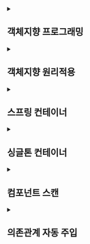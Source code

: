 <details>
<summary><h2>객체지향 프로그래밍</h2></summary>
<div markdown="1">

## 객체지향 프로그래밍의 특징
"객체" 들의 모임으로 파악하고자 하는 것으로 각각의 객체는 메시지를 주고받고, 데이터를 처리할 수 있습니다. (협력)
프로그램을 유연하고 변경이 용이하게 만들기 때문에 대규모 소프트웨어 개발에 많이 사용됩니다.
<br></br>

★ 유연하고, 변경이 용이하다
- 레고 블럭 조립하듯이

- 키보드, 마우스 갈아 끼우듯이

- 컴퓨터 부품 갈아 끼우듯이

- 컴포넌트를 쉽고 유연하게 변경하면서 개발할 수 있는 방법

**즉, 객체 지향 프로그래밍의 핵심은 다형성!!**

<h2>역할과 구현을 분리</h2>

역할과 구현으로 구분하면 세상이 단순해지고, 유연해지며 변경도 편리해진다.

>ex) 운전자 (역할)이 있는상태, 자동차는 어떤 종류(구현)여도 자동차의 역할을 한다.
자동차가 바뀌어도(구현) 운전자는 운전할 수 있다. (역할)

역할 = 인터페이스 / 구현 = 인터페이스를 구현한 클래스, 구현 객체

따라서 클라이언트는 대상의 역할(인터페이스)만 알면 되며, 내부구조나 대상 자체를 변경하여도 영향을 받지 않는다.

<h4>핵심❗객체를 설계할 때 역할과 구현을 명확히 분리하여 역할을 먼저 부여하고, 그 역할을 수행하는 구현 객체 만들기</h4>

<h3> ★ 정리 </h3>
- 실시계의 역할과 구현이라는 편리한 컨셉을 다형성을 통해 객체 세상으로 가져올 수 있다.

- 유연하고, 변경이 용이

- 확장 가능한 설계

- 클라이언트에 영향을 주지 않는 변경 가능

- 인터페이스를 안정적으로 잘 설계하는 것이 중요 ★

But 한계로는
- 역할(인터페이스) 자체가 변하면, 클라이언트, 서버 모두에 큰 변경 필요
  - ex) 자동차를 비행기로 변경한다면? / 대본 자체가 변경된다면?
  
🎯즉, 인터페이스를 안정적으로 잘 설계하는 것이 중요하다!!

# SOLID
  ### 좋은 객체 지향 설계의 5가지 원칙
  
> SRP (단일 책임 원칙) : 하나의 클래스는 하나의 책임만 져야한다.
∴ 변경이 있을 때 파급 효과가 적으면 단일 책임 원칙을 잘 따른 것이다.



> OCP (개방-폐쇄 운칙) : 소프트웨어 요소는 확장에는 열려 있으나 변경에는 닫혀 있어야 한다.
∴ 인터페이스를 구현한 새로운 클래스를 하나 만들어서 새로운 기능을 구현 
**❗즉, 다형성을 활용!!**

> LSP (리스코프 치환 원칙) : 프로그램의 객체는 프로그램의 정확성을 깨뜨리지 않으면서 하위 타입의 인스턴스로 바꿀 수 있어야 한다.  
∴ 다형성에서 하위 클래스는 인터페이스 규약을 다 지켜야 한다는 것, 다형성을 지원하기 위한 원칙, 인터페이스를 구현한 구현체를 믿고 사용하려면 이 원칙이 필요

> ISP (인터페이스 분리 원칙) : 특정 클라이언트를 위한 인터페이스 여러 개가 범용 인터페이스 하나보다 낫다.  
∴ 인터페이스가 명확해지고, 대체 가능성이 높아진다.

> DIP (의존관계 역전 원칙) : 프로그래머는 "**추상화에 의존해야지, 구체화에 의존하면 안된다.**" 의존성 주입은 이 원칙을 따르는 방법 중 하나이다.  
∴ 구현 클래스에 의존하지 말고, 인터페이스에 의존하라는 뜻  
❗ 즉, **역할** 에 의존해야지 **구현**에 의존하면 안된다. 인터페이스에 의존해야 유연하게 구현체를 변경할 수 있다.  

---
## ★ 정리
- 객체 지향의 핵심은 다형성
- 다형성 만으로는 쉽게 부품을 갈아 끼우듯이 개발할 수 없다.
- 다형성 만으로는 구현 객체를 변경할 때 클라이언트 코드도 함께 변경된다.
- 다형성 만으로는 OCP, DIP를 지킬 수 없다.
∴ 뭔가 더 필요하다.
</div>
</details>

<details>
<summary><h2>객체지향 원리적용</h2></summary>
<div markdown="1">

# 새로운 할인 정책 적용과 문제점
```
//private final DiscountPolicy discountPolicy = new FixDiscountPolicy();
private final DiscountPolicy discountPolicy = new RateDiscountPolicy();
```
위 코드에서의 문제점으로는 정액 할인 정책에서 정률 할인 정책으로 변경시, 
추상화(인터페이스), 구체클래스(할인 정책 구현 클래스) 모두 의존 한다. 

실제 의존관계
![](https://velog.velcdn.com/images/ahn_s/post/d90f81e1-80e5-4798-bee2-d15fd58b55f2/image.png)

잘보면 클라이언트인 OrderServiceImpl 이 DiscountPolicy 인터페이스 뿐만 아니라
FixDiscountPolicy 인 구체 클래스도 함께 의존하고 있다. 실제 코드를 보면 의존하고 있다! DIP 위반사항이다.

![](https://velog.velcdn.com/images/ahn_s/post/aead71a6-b613-47f0-af3f-79a83aa02b58/image.png)

중요!: 그래서 FixDiscountPolicy 를 RateDiscountPolicy 로 변경하는 순간 OrderServiceImpl 의 소스 코드도 함께 변경해야 한다! OCP 위반하였다.

예를 들어 보자면,
공연을 예로 들어 로미오 역할(인터페이스)을 하는 디카프리오라는 남자 배우(구현체)가 줄리엣 역할(인터페이스)을 하는 여자 주인공(구현체)를 초빙하는 것과 같으며 디카프리오는 공연도하고 여자 주인공도 초빙하는 다양한 책임을 가지게 된다.
역할에 맞는 배우를 지정하는 책임을 담당하는 별도의 공연 기획자가 필요하고, 배우와 공연 기획자의 책임을 확실히 분리해야함. (관심사 분리)

---

> 해결방안 (관심사 분리)

애플리케이션의 전체 동작 방식을 구성(config)하기 위해, **'구현 객체를 생성'** 하고, **'연결'** 하는 책임을 가지는 별도의 설정 클래스를 만들기

### AppConfig (객체의 생성과 연결을 담당)
```
public class AppConfig {

    public MemberService memberService() {
        // 생성자 주입
        return new MemberServiceImpl(memberRepository());
    }
    private MemberRepository memberRepository() {
        return new MemoryMemberRepository();
    }

    public OrderService orderService() {
        return new OrderServiceImpl(memberRepository(), discountPolicy());
    }
    private DiscountPolicy discountPolicy() {
    /*할인 정책을 변경할 때에는 return 값만 바꿔주면 된다.*/
//        return new FixDiscountPolicy();
        return new RateDiscountPolicy();
    }
}
```
애플리케이션의 실제 동작에 필요한 '구현 객체를 생성' 한다.
- MemberServiceImpl
- MemoryMemberRepository
- OrderServiceImpl
- FixDiscountPolicy

AppConfig는 생성한 객체 인스턴스의 참조(레퍼런스)를 생성자를 통해서 주입(연결)해준다.
- MemberServiceImpl MemoryMemberRepository
- OrderServiceImpl MemoryMemberRepository , FixDiscountPolicy

이렇게 된다면 MemberServiceImpl 은 이제부터 의존관계에 대한 고민은 외부에 맡기고 실행에만 집중하면 된다.

즉, DIP 완성 - MemberServiceImpl 은 MemberRepository 인 추상에만 의존하면 된다. 이제 구체 클래스를
몰라도 된다.

---
### 좋은 객체 지향 설계의 5가지 원칙의 적용
여기서는 3가지 SRP , DIP , OCP 적용됨.

> 1. SRP 단일 책임 원칙 : 한 클래스는 하나의 책임만 가져야 한다.
- SRP 단일 책임 원칙을 따르면서 관심사 분리
- AppConfig: 구현 객체를 생성하고 연결하는 책임
- 클라이언트 객체: 실행하는 책임

> 2. DIP 의존관계 역전 원칙 : 프로그래머는 "추상화에 의존해야지, 구체화에 의존하면 안된다." 의존성 주입은 이 원칙을 따르는 방법 중 하나다.
- 클라이언트 코드가 추상화 인터페이스, 구체화 구현 클래스 함께 의존 했었지만, AppConfig가 구체화 구현 클래스 인스턴스를 클라이언트 코드 대신 생성해서 클라이언트 코드에 의존관계를 주입함으로써 클라이언트 코드는 추상화 인터페이스만 의존할 수 있게 되어 DIP 원칙을 지켰다.

> 3. OCP 개방-폐쇄 원칙 : 소프트웨어 요소는 확장에는 열려 있으나 변경에는 닫혀 있어야 한다.
- AppConfig가 의존관계인 할인 정책을 변경해서 클라이언트 코드에 주입하므로 클라이언트 코드는 변경하지 않아도 된다.
</div>
</details>

<details>
<summary><h2>스프링 컨테이너</h2></summary>
<div markdown="1">
  
## 스프링 컨테이너 생성
  
```java
//스프링 컨테이너 생성
ApplicationContext applicationContext =
        new AnnotationConfigApplicationContext(AppConfig.class);
```

> - ApplicationContext 를 스프링 컨테이너 이며 인터페이스이다.  
> - 스프링 컨테이너는 XML을 기반으로 만들 수 있고, 애노테이션 기반의 자바 설정 클래스로 만들 수 있다.  
> - new AnnotationConfigApplicationContext(AppConfig.class) 클래스는 ApplicationContext 인터페이스의 구현체이다.

+더 정확히는 스프링 컨테이너를 부를 때 BeanFactory , ApplicationContext 로 구분해서
이야기하는데, BeanFactory 를 직접 사용하는 경우는 거의 없으므로 일반적으로 ApplicationContext 를 스프링 컨테이너라 부른다.

![](https://velog.velcdn.com/images/ahn_s/post/3bd3478c-b75b-4584-94d1-4cfdd4fd8197/image.png)

**❗❗주의!** : 빈 이름은 항상 다른 이름을 부여해야 한다. 같은 이름을 부여하면, 다른 빈이 무시되거나, 기존 빈을 덮어버리거나 설정에 따라 오류가 발생한다.

---
## 스프링 컨테이너에서 데이터 조회

- 컨테이너에 등록된 모든 빈 조회하기
```java
public class ApplicationContextInfoTest {

    AnnotationConfigApplicationContext ac = new AnnotationConfigApplicationContext(AppConfig.class);

    /*
    * ac.getBeanDefinitionNames() : 스프링에 등록된 모든 빈 이름을 조회한다.
    * ac.getBean() : 빈 이름으로 빈 객체(인스턴스)를 조회한다.
    */

    @Test
    @DisplayName("모든 빈 출력하기")
    void findAllBean() {

        String[] beanDefinitionNames = ac.getBeanDefinitionNames();
        for (String beanDefinitionName : beanDefinitionNames) {
            Object bean = ac.getBean(beanDefinitionName);
            System.out.println("name=" + beanDefinitionName + " object=" + bean);
        }
    }

    @Test
    @DisplayName("애플리케이션 빈 출력하기")
    void findApplicationBean() {
        String[] beanDefinitionNames = ac.getBeanDefinitionNames();
        for (String beanDefinitionName : beanDefinitionNames) {
            BeanDefinition beanDefinition = ac.getBeanDefinition(beanDefinitionName);

            //Role ROLE_APPLICATION : 직접 등록한 애플리케이션 빈
            //Role ROLE_INFRASTRUCTURE : 스프링이 내부에서 사용하는 빈

            if(beanDefinition.getRole() == BeanDefinition.ROLE_APPLICATION) {
                Object bean = ac.getBean(beanDefinitionName);
                System.out.println("name=" + beanDefinitionName + " object=" + bean);
            }

        }
    }
}
```
---
- 스프링 빈 조회 - 기본
스프링 컨테이너에서 스프링 빈을 찾는 가장 기본적인 조회 방법
   - ac.getBean(빈이름, 타입)
   - ac.getBean(타입)
   
```java
import static org.assertj.core.api.Assertions.*;
import static org.junit.jupiter.api.Assertions.*;

public class ApplicationContextBasicFindTest {
    AnnotationConfigApplicationContext ac = new AnnotationConfigApplicationContext(AppConfig.class);

    @Test
    @DisplayName("빈 이름으로 조회")
    void findBeanByName() {
        MemberService memberService = ac.getBean("memberService", MemberService.class);
        //memberService가 MemberServiceImpl의 인스턴스 이면 성공
        assertThat(memberService).isInstanceOf(MemberServiceImpl.class);
    }

    @Test
    @DisplayName("이름 없이 타입으로만 조회")
    void findBeanByType() {
        MemberService memberService = ac.getBean(MemberService.class);
        assertThat(memberService).isInstanceOf(MemberServiceImpl.class);
    }

    // 구체타입으로 조회하면 유연성이 떨어진다.
    @Test
    @DisplayName("구체 타입으로 조회")
    void findBeanByName2() {
        MemberService memberService = ac.getBean("memberService", MemberServiceImpl.class);
        assertThat(memberService).isInstanceOf(MemberServiceImpl.class);
    }

    @Test
    @DisplayName("빈 이름으로 조회 실패")
    void findBeanByNameFail() {
        //ac.getBean("xxxx",MemberService.class);
        assertThrows(NoSuchBeanDefinitionException.class,
                () -> ac.getBean("xxxx", MemberService.class));

    }
}
```
---
- 스프링 빈 조회 - 동일한 타입이 둘 이상
   - 타입으로 조회시 같은 타입의 스프링 빈이 둘 이상이면 오류가 발생한다. 이때는 빈 이름을 지정하자.
   - ac.getBeansOfType() 을 사용하면 해당 타입의 모든 빈을 조회할 수 있다.
   
```java
import static org.assertj.core.api.Assertions.*;
import static org.junit.jupiter.api.Assertions.assertThrows;

public class ApplicationContextSameBeanFindTest {
    AnnotationConfigApplicationContext ac = new AnnotationConfigApplicationContext(SameBeanConfig.class);

    @Test
    @DisplayName("타입으로 조회시 같은 타입이 둘 이상 있으면, 중복 오류가 발생한다.")
    void findBeanByTypeDuplicate() {
        assertThrows(NoUniqueBeanDefinitionException.class,
                () -> ac.getBean(MemberRepository.class));
    }

    @Test
    @DisplayName("타입으로 조회시 같은 타입이 둘 이상 있으면, 빈 이름을 지정하면 된다.")
    void findBeanByName() {
        MemberRepository memberRepository = ac.getBean("memberRepository1",MemberRepository.class);
        assertThat(memberRepository).isInstanceOf(MemberRepository.class);
    }

    @Test
    @DisplayName("특정 타입을 모두 조회하기")
    void findAllBeanByType() {
        Map<String, MemberRepository> beansOfType = ac.getBeansOfType(MemberRepository.class);

        for (String key : beansOfType.keySet()) {
            System.out.println("key = " + key + " value = " + beansOfType.get(key));
        }
        System.out.println("beansOfType = " + beansOfType);
        assertThat(beansOfType.size()).isEqualTo(2);
    }

    @Configuration
    static class SameBeanConfig {
        @Bean
        public MemberRepository memberRepository1() {
            return new MemoryMemberRepository();
        }

        @Bean
        public MemberRepository memberRepository2() {
            return new MemoryMemberRepository();
        }
    }
}

```
---
- 스프링 빈 조회 - 상속관계
   - 부모 타입으로 조회하면, 자식 타입도 함께 조회한다.
   - 그래서 모든 자바 객체의 최고 부모인 Object 타입으로 조회하면, 모든 스프링 빈을 조회한다.
![](https://velog.velcdn.com/images/ahn_s/post/2029933e-32a9-4ece-924f-fd3827669de4/image.png)
```java
import static org.assertj.core.api.Assertions.assertThat;
import static org.junit.jupiter.api.Assertions.assertThrows;

public class ApplicationContextExtendsFindTest {
    AnnotationConfigApplicationContext ac = new AnnotationConfigApplicationContext(TestConfig.class);

    @Test
    @DisplayName("부모 타입으로 조회시, 자식이 둘 이상 있으면, 중복 오류가 발생한다.")
    void findBeanByParentTypeDuplicate() {
        assertThrows(NoUniqueBeanDefinitionException.class,
                () -> ac.getBean(DiscountPolicy.class));
    }

    @Test
    @DisplayName("부모 타입으로 조회시, 자식이 둘 이상 있으면, 빈 이름을 지정하면 된다.")
    void findBeanByParentTypeName() {
        DiscountPolicy rateDiscountPolicy = ac.getBean("rateDiscountPolicy", DiscountPolicy.class);
        assertThat(rateDiscountPolicy).isInstanceOf(RateDiscountPolicy.class);
    }

    @Test
    @DisplayName("특정 하위 타입으로 조회")
    void findBeanBySubType() {
        RateDiscountPolicy bean = ac.getBean(RateDiscountPolicy.class);
        assertThat(bean).isInstanceOf(RateDiscountPolicy.class);
    }

    @Test
    @DisplayName("부모 타입으로 모두 조회하기")
    void findAllBeanByParentType() {
        Map<String, DiscountPolicy> beansOfType = ac.getBeansOfType(DiscountPolicy.class);
        for (String key : beansOfType.keySet()) {
            System.out.println("key = " + key + " value = " + beansOfType.get(key));
        }
    }
    
    @Test
    @DisplayName("부모 타입으로 모두 조회하기 - Object")
    void findAllBeanByObjectType() {
        Map<String, Object> beansOfType = ac.getBeansOfType(Object.class);
        for (String key : beansOfType.keySet()) {
            System.out.println("key = " + key + " value = " + beansOfType.get(key));
        }
    }
    @Configuration
    static class TestConfig {
        @Bean
        public DiscountPolicy rateDiscountPolicy() {
            return new RateDiscountPolicy();
        }
        @Bean
        public DiscountPolicy fixDiscountPolicy() {
            return new FixDiscountPolicy();
        }
    }
}
```
---
## BeanFactory와 ApplicationContext

> "BeanFactory"
- 스프링 컨테이너의 최상위 인터페이스로 빈을 관리하고 조회하는 역할을 담당한다

> "ApplicationContext
- BeanFactory 기능을 모두 상속받아서 제공한다.

![](https://velog.velcdn.com/images/ahn_s/post/1aee564a-cc06-460f-a9bf-628928259fa2/image.png)

> - 메시지소스를 활용한 국제화 기능
   - 예를 들어서 한국에서 들어오면 한국어로, 영어권에서 들어오면 영어로 출력
> - 환경변수
   - 로컬, 개발, 운영등을 구분해서 처리
> - 애플리케이션 이벤트
   - 이벤트를 발행하고 구독하는 모델을 편리하게 지원
> - 편리한 리소스 조회
   - 파일, 클래스패스, 외부 등에서 리소스를 편리하게 조회

 
</div>
</details>


<details>
<summary><h2>싱글톤 컨테이너</h2></summary>
<div markdown="1">

## 웹 애플리케이션과 싱글톤
- 웹 애플리케이션은 보통 여러 고객이 동시에 요청을 한다.
```java
public class SingletonTest {

    /*
    * 호출할 때 마다 새로운 객체를 생성하기 때문에 효율적이지 않다.
    * ex) TPS 가 50000이면 초당 50000개의 새로운 객체를 생성한다.
    */
    @Test
    @DisplayName("스프링 없는 순수한 DI 컨테이너")
    void pureContainer() {
        AppConfig appconfig = new AppConfig();
        // 1. 조회 : 호출할 때 마다 객체를 생성
        MemberService memberService1 = appconfig.memberService();;

        // 2. 조회 : 호출할 때 마다 객체를 생성
        MemberService memberService2 = appconfig.memberService();;

        //참조값이 다른 것을 확인
        System.out.println("memberService1 = " + memberService1);
        System.out.println("memberService1 = " + memberService2);

        // memberService1 != memberService2
        Assertions.assertThat(memberService1).isNotSameAs(memberService2);
    }
}
```
![](https://velog.velcdn.com/images/ahn_s/post/04eeb701-3efa-4c9d-9341-0ad36adf9003/image.png)



- 위 코드는 스프링 없는 순수한 DI 컨테이너인 AppConfig는 요청을 할 때 마다 객체를 새로 생성한다. 이때 문제점으로는 트래픽이 초당 100이 나오면 초당 100개 객체가 생성되고 소멸되기 때문에 메모리 낭비가 심하다.

🎯 **해결방안** : 해당 객체가 딱 1개만 생성되고, 공유하도록 설계하면 된다. (싱글톤 패턴)

---
## 싱글톤 패턴
> 싱글톤 패턴
- 클래스의 인스턴스가 딱 1개만 생성되는 것을 보장하는 디자인 패턴이다.
∴ 객체 인스턴스를 2개 이상 생성하지 못하도록 막아야 한다.
   - private 생성자를 사용해서 외부에서 임의로 new 키워드를 사용하지 못하도록 막아야 한다.
   
```java
public class SingletonService {

    // 1. static 영역에 객체를 딱 1개만 생성해둔다.
    private static final SingletonService instance = new SingletonService();

    // 2. public으로 열어서 객체 인스턴스가 필요하면 이 static 메서드를 통해서만 조회하도록 허용한다.
    public static SingletonService getInstance() {
        return instance;
    }

    // 3. 생성자를 private로 선언해서 외부에서 new 키워드를 사용한 객체 생성을 못하게 막는다.
    private SingletonService() {}

    public void logic() {
        System.out.println("싱글톤 객체 로직 호출");
    }
}
```



> 싱글톤의 문제점
- 싱글톤 패턴을 구현하는 코드 자체가 많이 들어간다.
- 의존관계상 클라이언트가 구체 클래스에 의존한다. DIP를 위반한다.
- 클라이언트가 구체 클래스에 의존해서 OCP 원칙을 위반할 가능성이 높다.
- 테스트하기 어렵다.
- 내부 속성을 변경하거나 초기화 하기 어렵다.
- private 생성자로 자식 클래스를 만들기 어렵다.
- 결론적으로 유연성이 떨어진다.
- 안티패턴으로 불리기도 한다.
- 싱글톤 컨테이너

---
## 싱글톤 컨테이너
스프링 컨테이너는 싱글톤 패턴의 문제점을 해결하면서, 객체 인스턴스를 싱글톤(1개만 생성)으로관리한다.
즉, 지금까지 우리가 학습한 스프링 빈이 바로 싱글톤으로 관리되는 빈이다.
```java
@Test
    @DisplayName("스프링 컨테이너와 싱글톤")
    void springContainer() {
//        AppConfig appconfig = new AppConfig();
        ApplicationContext ac = new AnnotationConfigApplicationContext(AppConfig.class);

        MemberService memberService1 = ac.getBean("memberService", MemberService.class);
        MemberService memberService2 = ac.getBean("memberService", MemberService.class);

        
        System.out.println("memberService1 = " + memberService1);
        System.out.println("memberService1 = " + memberService2);

        // memberService1 != memberService2
        Assertions.assertThat(memberService1).isSameAs(memberService2);
    }
```

![](https://velog.velcdn.com/images/ahn_s/post/5b7b7642-4227-40c8-9ba0-3886c14ad1d1/image.png)

---
## 싱글톤 방식의 주의점
- 싱글톤은 무상태(stateless)로 설계해야 한다.
   - 특정 클라이언트에 의존적인 필드가 있으면 안된다.
   - 특정 클라이언트가 값을 변경할 수 있는 필드가 있으면 안된다.
   - 가급적 읽기만 가능해야 한다.
   - 필드 대신에 자바에서 공유되지 않는, 지역변수, 파라미터, ThreadLocal 등을 사용해야 한다.
   

- statefulService
   
```java
public class StatefulService {
    private int price; // 상태를 유지하는 필드 10000 -> 20000

    public void order(String name, int price){
        System.out.println("name = " + name + " price = " + price);
        this.price = price; // 여기가 문제!!
    }

    public int getPrice() {
        return price;
    }
}
```

- statefulServiceTest
```java
class StatefulServiceTest {
    @Test
    void statefulServiceSingleton() {
        ApplicationContext ac = new AnnotationConfigApplicationContext(TestConfig.class);
        StatefulService statefulService1 = ac.getBean(StatefulService.class);
        StatefulService statefulService2 = ac.getBean(StatefulService.class);
        
        // ThreadA : A사용자 10000원 주문
        statefulService1.order("userA",10000);
        // ThreadB : B사용자 20000원 주문
        statefulService2.order("userB",20000);
        
        // ThreadA : 사용자A 주문 금액 조회
        int price = statefulService1.getPrice();
        System.out.println("price = " + price);

        Assertions.assertThat(statefulService1.getPrice()).isEqualTo(20000);
    }
    
    static class TestConfig {
        @Bean
        public StatefulService statefulService() {
            return new StatefulService();
        }
    }
}
```
- ThreadA가 사용자A 코드를 호출하고 ThreadB가 사용자B 코드를 호출한다 가정하자.
StatefulService 의 price 필드는 공유되는 필드인데, 특정 클라이언트가 값을 변경한다면, 사용자A의 주문금액은 10000원이 되어야 하는데, 20000원이라는 결과가 나왔다. (문제)

**🎯 해결 **

- statefulService
```java
public class StatefulService {
//    private int price; // 상태를 유지하는 필드 10000 -> 20000

    public int order(String name, int price){
        System.out.println("name = " + name + " price = " + price);
//        this.price = price; // 여기가 문제!!
        return price; // return 값으로 변경
    }
}
```

- statefulServiceTest
```java
@Test
    void statefulServiceSingleton() {
        ApplicationContext ac = new AnnotationConfigApplicationContext(TestConfig.class);
        StatefulService statefulService1 = ac.getBean(StatefulService.class);
        StatefulService statefulService2 = ac.getBean(StatefulService.class);
        
        // ThreadA : A사용자 10000원 주문
        int userAprice = statefulService1.order("userA",10000); // 지역변수로 만든다.
        // ThreadB : B사용자 20000원 주문
        int userBprice = statefulService2.order("userB",20000); // 지역변수로 만든다.
        
        // ThreadA : 사용자A 주문 금액 조회
        System.out.println("price = " + userAprice);

//        Assertions.assertThat(statefulService1.getPrice()).isEqualTo(20000);
    }
```

#### ❗진짜 공유필드는 조심해야 한다! 스프링 빈은 항상 무상태(stateless)로 설계하자.

---
## Configuration과 싱글톤

```java
@Configuration // AppConfig를 설정정보로 사용
public class AppConfig {
/* @Configuration을 사용하지 않고, @Bean만 사용하였을 때
    * call AppConfig.memberService
    * call AppConfig.memberRepository
    * call AppConfig.orderService
    * call AppConfig.memberRepository
    * call AppConfig.memberRepository
    * 
*/

    /* @Configuration을 사용했을 때
     * call AppConfig.memberService
     * call AppConfig.memberRepository
     * call AppConfig.orderService
    * */

	@Bean // 스프링 컨테이너에 등록
    public MemberService memberService() {
        System.out.println("call AppConfig.memberService");
        // 생성자 주입
        return new MemberServiceImpl(memberRepository());
    }
    @Bean
    public MemberRepository memberRepository() {
        System.out.println("call AppConfig.memberRepository");
        return new MemoryMemberRepository();
    }
    @Bean
    public OrderService orderService() {
        System.out.println("call AppConfig.orderService");
        return new OrderServiceImpl(memberRepository(), discountPolicy());
    }
    @Bean
    public DiscountPolicy discountPolicy() {
        /*할인 정책을 변경할 때에는 return 값만 바꿔주면 된다.*/
//        return new FixDiscountPolicy();
        return new RateDiscountPolicy();
    }
 }
```

위 주석에서 @Configuration을 사용했을 때와 사용하지 않았을 때의 차이점을 알아보자.

@Configuration을 적용한 스프링 빈을 조회해서 클래스 정보를 출력해보면 
```
bean = class hello.core.AppConfig$$EnhancerBySpringCGLIB$$bd479d70
```
클래스 명에 xxxCGLIB가 붙으면서 상당히 복잡해진 것을 볼 수 있다. 
이것은 스프링이 CGLIB라는 바이트코드 조작 라이브러리를 사용해서 AppConfig 클래스를 상속받은 임의의 다른 클래스를 만들고, 그 다른 클래스를 스프링 빈으로 등록한 것이다!
즉, @Bean이 붙은 메서드마다 이미 스프링 빈이 존재하면 존재하는 빈을 반환하고, 스프링 빈이 없으면 생성해서 스프링 빈으로 등록하고 반환하는 코드가 동적으로 만들어진다.

**그 덕분에 싱글톤이 보장되는 것이다.**

따라서 
>
- @Bean만 사용해도 스프링 빈으로 등록되지만, 싱글톤을 보장하지 않는다.
memberRepository() 처럼 의존관계 주입이 필요해서 메서드를 직접 호출할 때 싱글톤을 보장하지않는다.

#### 🎯 크게 고민할 것이 없다. 스프링 설정 정보는 항상 @Configuration 을 사용하자.

 
</div>
</details>

<details>
<summary><h2>컴포넌트 스캔</h2></summary>
<div markdown="1">

## 컴포넌트 스캔과 의존관계 자동 주입

- @ComponentScan : @Component 어노테이션이 붙은 클래스를 찾아서 자동으로 스프링 빈으로 등록을 시켜준다.
   - 이때 스프링 빈의 기본 이름은 클래스명을 사용하되 맨 앞글자만 소문자를 사용한다.
   (ex) MemberServiceImpl클래스 -> memberServiceImpl

- @Autowired : 생성자에 @Autowired를 지정하면, 스프링 컨테이너가 자동으로 해당 스프링 빈을 찾아서 주입한다.
   - ac.getBean(MemberService.class)와 동일
   
---

## 탐색 위치와 기본 스캔 대상
- 컴포넌트 스캔이 필요한 위치부터 탐색하도록 시작 위치를 지정할 수 있다.
```java
@ComponentScan(
basePackages = "hello.core",
)
```
- basePackages 의 하위 패키지를 모두 탐색한다.
   - ex) "hello.core.member" = member 패키지 부터 하위패키지들을 찾는다. (member만 컴포넌트 스캔에 대상이 된다.)
- 만약 지정하지 않으면 @ComponentScan 이 붙은 설정 정보 클래스의 패키지가 시작 위치가 된다.
   - 권장 : 패키지 위치를 지정하지 않고, 설정 정보 클래스의 위치를 프로젝트 최상단에 두는 것이다.
      - 프로젝트 시작 루트, 여기에 AppConfig 같은 메인 설정 정보를 두고, @ComponentScan 애노테이션을 붙이고, basePackages 지정은 생략한다.
      
> - 컴포넌트 스캔의 기본 대상
   - @Component : 컴포넌트 스캔에서 사용
   - @Controlller : 스프링 MVC 컨트롤러에서 사용
   - @Service : 스프링 비즈니스 로직에서 사용
   - @Repository : 스프링 데이터 접근 계층에서 사용
   - @Configuration : 스프링 설정 정보에서 사용
   
---
## 필터
- includeFilters : 컴포넌트 스캔 대상을 추가로 지정한다.
- excludeFilters : 컴포넌트 스캔에서 제외할 대상을 지정한다.

- includeFilters
```java
@Target(ElementType.TYPE)
@Retention(RetentionPolicy.RUNTIME)
@Documented
public @interface MyIncludeComponent {
}
```

- excludeFilters
```java
@Target(ElementType.TYPE)
@Retention(RetentionPolicy.RUNTIME)
@Documented
public @interface MyExcludeComponent {
}
```

```java
@ComponentScan(
includeFilters = @Filter(type = FilterType.ANNOTATION, classes =
MyIncludeComponent.class),
excludeFilters = @Filter(type = FilterType.ANNOTATION, classes =
MyExcludeComponent.class)
)
```
>❗Component 면 충분하기 때문에, includeFilters 를 사용할 일은 거의 없다. excludeFilters 는 여러가지 이유로 간혹 사용할 때가 있지만 많지는 않다. 옵션을 변경하면서 사용하기 보다는 스프링의 기본 설정에 최대한 맞추어 사용하는 것을 권장한다.
</div>
</details>

<details>
<summary><h2>의존관계 자동 주입</h2></summary>
<div markdown="1">

## 생성자 주입
- 이름 그대로 생성자를 통해서 의존 관계를 주입 받는 방법이다.
  - 지금까지 우리가 진행했던 방법이 바로 생성자 주입이다.
- 특징
  - 생성자 호출시점에 딱 1번만 호출되는 것이 보장된다. 
  - 불변, 필수 의존관계에 사용
- 생성자가 한 개이면 @Autowired 생략해도 자동 주입 된다. (스프링 빈일 경우에만)

```java
@Component
public class OrderServiceImpl implements OrderService {
    private final MemberRepository memberRepository;
    private final DiscountPolicy discountPolicy;
    
    // 생성자가 한개이기 대문에 자동 주입된다. (@Autowired 생략)
    //@Authwired
    public OrderServiceImpl(MemberRepository memberRepository, DiscountPolicy discountPolicy) {
        this.memberRepository = memberRepository;
        this.discountPolicy = discountPolicy;
    }
}
```
---
## 수정자 주입(setter 주입)
- setter라 불리는 필드의 값을 변경하는 수정자 메서드를 통해서 의존관계를 주입하는 방법이다.
- 특징
  - 선택, 변경 가능성이 있는 의존관계에 사용
  
```java
@Component
public class OrderServiceImpl implements OrderService {
    private MemberRepository memberRepository;
    private DiscountPolicy discountPolicy;
    
    @Autowired
    public void setMemberRepository(MemberRepository memberRepository) {
        this.memberRepository = memberRepository;
    }
    
    @Autowired
    public void setDiscountPolicy(DiscountPolicy discountPolicy) {
        
        this.discountPolicy = discountPolicy;
    }
}
```
>❗ @Autowired 의 기본 동작은 주입할 대상이 없으면 오류가 발생한다. 주입할 대상이 없어도 동작하게 하려면 @Autowired(required = false) 로 지정하면 된다.
  
---
## 필드주입

- 이름 그대로 필드에 바로 주입하는 방법이다.
- 특징
  - 외부에서 변경이 불가능해서 테스트 하기 힘들다는 치명적인 단점이 있다.
  - 애플리케이션의 실제 코드와 관계 없는 테스트 코드를 제외하고는 사용하지 말자!


```java
@Component
public class OrderServiceImpl implements OrderService {
    @Autowired
    private MemberRepository memberRepository;
    @Autowired
    private DiscountPolicy discountPolicy;
}
```

---
## 일반메서드 주입
- 일반 메서드를 통해서 주입 받을 수 있다.
- 특징
  - 한번에 여러 필드를 주입 받을 수 있다.
  - 일반적으로 잘 사용하지 않는다.
  
---
## 옵션 처리

```java
public class AutowiredTest {

    @Test
    void AutowiredOption() {
        ApplicationContext ac = new AnnotationConfigApplicationContext(TestBean.class);
    }

    static class TestBean {
    	// @Autowired 만 사용하면 required 옵션의 기본값이 true 로 되어 있어서 자동 주입 대상이없으면 오류가 발생한다.
        @Autowired(required = false)
        public void setNoBean1(Member noBean1){
            System.out.println("noBean1 = " + noBean1);
        }

        @Autowired
        public void setNoBean2(@Nullable Member noBean2){
            System.out.println("noBean2 = " + noBean2);
        }

        @Autowired
        public void setNoBean3(Optional<Member> noBean3){
            System.out.println("noBean3 = " + noBean3);
        }
    }
}
```


>- @Autowired(required=false) : 자동 주입할 대상이 없으면 수정자 메서드 자체가 호출 안됨
>- org.springframework.lang.@Nullable : 자동 주입할 대상이 없으면 null이 입력된다.
>- ptional<> : 자동 주입할 대상이 없으면 Optional.empty 가 입력된다.

## 생성자 주입을 사용해라!
- 과거에는 수정자 주입과 필드 주입을 많이 사용했지만, 최근에는 스프링을 포함한 DI 프레임워크 대부분이 생성자 주입을 권장한다.

- 이유
  - 장점
    - 불변
      - 대부분의 의존관계 주입은 한번 일어나면 애플리케이션 종료시점까지 의존관계를 변경할 일이 없다.
      - 누군가 실수로 변경할 수 도 있고, 변경하면 안되는 메서드를 열어두는 것은 좋은 설계 방법이 아니다.
      - 생성자 주입은 객체를 생성할 때 딱 1번만 호출되므로 이후에 호출되는 일이 없다. 따라서 불변하게 설계할 수 있다.
    - 누락
      - 생성자 주입은 주입 데이터를 누락했을 때 컴파일 오류가 발생한다. 누락 실수를 막는다.
    - final 키워드 사용 가능
      - 생성자 주입을 사용하면 필드에 final 키워드를 사용할 수 있다.
      - 생성자에서 혹시라도 값이설정되지 않는 오류를 컴파일 시점에 막아준다

** 프레임워크에 의존하지 않고, 순수한 자바 언어의 특징을 잘 살리는 방법이기도 하다.**

---
## 롬복과 최신 트랜드
- Lombok 적용 전

```java
@Component
public class OrderServiceImpl implements OrderService {
private final MemberRepository memberRepository;
private final DiscountPolicy discountPolicy;
public OrderServiceImpl(MemberRepository memberRepository, DiscountPolicy discountPolicy) {
        this.memberRepository = memberRepository;
        this.discountPolicy = discountPolicy;
	}
}
```
- Lombok 적용 후
```java
@Component
@RequiredArgsConstructor
public class OrderServiceImpl implements OrderService {
    private final MemberRepository memberRepository;
    private final DiscountPolicy discountPolicy;
}
```
- @RequiredArgsConstructor: 필수 값인 final 붙은 필드를 파라미터로 받는 생성자를 자동으로 만들어 준다.

**즉, 적용 전 코드와 적용 후의 코드의 기능은 동일하다**

---
## 조회대상 빈이 2개 이상일 때
- 해결방법
  - @Autowired 필드 명 매칭
  - @Qualifier 끼리 매칭 -> 빈 이름 매칭
  - @Primary 사용
  
### @Autowired 필드 명 매칭

```java
@Autowired
private DiscountPolicy discountPolicy
```
위에 코드에서 필드 명을 빈 이름으로 변경
```java
@Autowired
private DiscountPolicy rateDiscountPolicy
```

### @Qualifier

- 빈 등록시 @Qualifier를 붙여준다
```java
@Component
@Qualifier("mainDiscountPolicy")
public class RateDiscountPolicy implements DiscountPolicy {}
---
@Component
@Qualifier("fixDiscountPolicy")
public class FixDiscountPolicy implements DiscountPolicy {}
```

이후 생성자 주입 시
```java
@Autowired
public OrderServiceImpl(MemberRepository memberRepository, @Qualifier("mainDiscountPolicy") DiscountPolicy discountPolicy) {
    this.memberRepository = memberRepository;
    this.discountPolicy = discountPolicy;
}
```
>@Qualifier 정리
1. @Qualifier끼리 매칭
2. 빈 이름 매칭
3. NoSuchBeanDefinitionException 예외 발생
** @Qualifier 는 @Qualifier 를 찾는 용도로만 사용하는게 명확하고 좋다. **

### @Primary
- @Primary 는 우선순위를 정하는 방법이다. @Autowired 시에 여러 빈이 매칭되면 @Primary 가 우선권을 가진다.
```java
@Component
@Primary
public class RateDiscountPolicy implements DiscountPolicy {}
```
But!! ** 우선 순위는 수동인 Qualifier가 자동인 Primary보다 높다. **

---
## 애노테이션 직접 만들기

```java
@Target({ElementType.FIELD, ElementType.METHOD, ElementType.PARAMETER, ElementType.TYPE, ElementType.ANNOTATION_TYPE})
@Retention(RetentionPolicy.RUNTIME)
@Inherited
@Documented
@Qualifier("mainDiscountPolicy")
public @interface MainDiscountPolicy {

}
---

@Component
@MainDiscountPolicy
public class RateDiscountPolicy implements DiscountPolicy {}

---

@Autowired
public OrderServiceImpl(MemberRepository memberRepository, @MainDiscountPolicy DiscountPolicy discountPolicy) {
  this.memberRepository = memberRepository;
  this.discountPolicy = discountPolicy;
}

```

---
## 조회한 빈이 모두 필요할 때
- List,Map
동적으로 빈을 선택해야 할 때 사용하면 좋다 (상황에 맞는 빈을 사용할 때)

```java
public class AllBeanTest {
    @Test
    void findAllBean() {
        ApplicationContext ac = new AnnotationConfigApplicationContext(AutoAppConfig.class, DiscountService.class);
        DiscountService discountService = ac.getBean(DiscountService.class);
        Member member = new Member(1L,"userA", Grade.VIP);
        int discountPrice = discountService.discount(member,10000,"fixDiscountPolicy");

        assertThat(discountService).isInstanceOf(DiscountService.class);
        assertThat(discountPrice).isEqualTo(1000);

        int rateDiscountPolicy = discountService.discount(member, 20000, "rateDiscountPolicy");
        assertThat(rateDiscountPolicy).isEqualTo(2000);
    }

    static class DiscountService {
        private final Map<String, DiscountPolicy> policyMap;
        private final List<DiscountPolicy> policies;

        public DiscountService(Map<String, DiscountPolicy> policyMap, List<DiscountPolicy> policies) {
            this.policyMap = policyMap;
            this.policies = policies;
            System.out.println("policyMap = " + policyMap);
            System.out.println("policies = " + policies);
        }

        public int discount(Member member, int price, String discountCode) {
            DiscountPolicy discountPolicy = policyMap.get(discountCode);
            return discountPolicy.discount(member,price);
        }
    }
}
```

---
## 자동 빈 수동 빈 등록은 어떤 상황에 사용하면 좋을까?

>업무 로직 빈: 웹을 지원하는 컨트롤러, 핵심 비즈니스 로직이 있는 서비스, 데이터 계층의 로직을 처리하는 리포지토리등이 모두 업무 로직이다. 보통 비즈니스 요구사항을 개발할 때 추가되거나 변경된다.

>기술 지원 빈: 기술적인 문제나 공통 관심사(AOP)를 처리할 때 주로 사용된다. 데이터베이스 연결이나, 공통 로그 처리 처럼 업무 로직을 지원하기 위한 하부 기술이나 공통 기술들이다.


- 업무 로직은 숫자도 매우 많고, 한번 개발해야 하면 컨트롤러, 서비스, 리포지토리 처럼 어느정도 유사한 패턴이 있다. 이런 경우 자동 기능을 적극 사용하는 것이 좋다. (보통 문제가 발생해도 어떤 곳에서 문제가 발생했는지 명확하게 파악하기 쉬울 때.)

- 기술 지원 로직은 업무 로직과 비교해서 그 수가 매우 적고, 보통 애플리케이션 전반에 걸쳐서 광범위하게 영향을 미친다.또한 기술 지원 로직은 적용이 잘 되고 있는지 아닌지 조차 파악하기 어려운 경우가 많다. 그래서 이런 기술 지원 로직들은 가급적 수동 빈 등록을 사용해서 명확하게 드러내는 것이 좋다.

**애플리케이션에 광범위하게 영향을 미치는 기술 지원 객체는 수동 빈으로 등록해서 딱! 설정 정보에 바로 나타나게 하는 것이 유지보수 하기 좋다.** 

But -**예외 : 비즈니스 로직 중에서 다형성을 적극 활용할 때** 
  - 스프링 부트가 아니라 내가 직접 기술 지원 객체를 스프링 빈으로 등록한다면 수동으로 등록해서 명확하게 드러내는 것이 좋다.

**정리**  
**1. 편리한 자동 기능을 기본으로 사용하자**  
**2. 직접 등록하는 기술 지원 객체는 수동 등록**  
**3. 다형성을 적극 활용하는 비즈니스 로직은 수동 등록을 고민해보자**  
</div>
</details>

